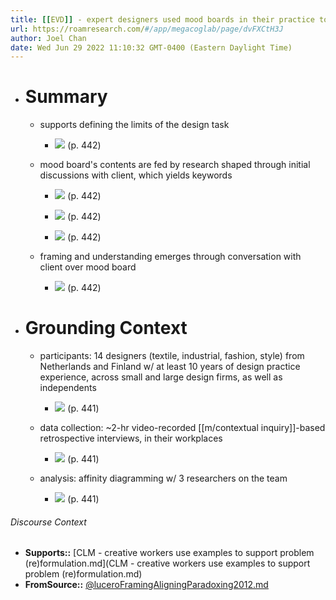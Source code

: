 ```yaml
---
title: [[EVD]] - expert designers used mood boards in their practice to frame the design problem, both alone and in conjunction with a client - [[@luceroFramingAligningParadoxing2012]]
url: https://roamresearch.com/#/app/megacoglab/page/dvFXCtH3J
author: Joel Chan
date: Wed Jun 29 2022 11:10:32 GMT-0400 (Eastern Daylight Time)
---
```


- # Summary

    - supports defining the limits of the design task

        - ![](https://firebasestorage.googleapis.com/v0/b/firescript-577a2.appspot.com/o/imgs%2Fapp%2Fmegacoglab%2FDAZico9eZO.png?alt=media&token=e05daadf-c8bd-466d-81e1-4fffd6d3d15c) (p. 442)

    - mood board's contents are fed by research shaped through initial discussions with client, which yields keywords

        - ![](https://firebasestorage.googleapis.com/v0/b/firescript-577a2.appspot.com/o/imgs%2Fapp%2Fmegacoglab%2FaAZsNI9_l7.png?alt=media&token=ff44084e-8bde-4807-9eb1-fb49261854ce) (p. 442)

        - ![](https://firebasestorage.googleapis.com/v0/b/firescript-577a2.appspot.com/o/imgs%2Fapp%2Fmegacoglab%2FjTkRCz1Nq3.png?alt=media&token=87731074-0373-4da5-8f8e-b9be21d39958) (p. 442)

        - ![](https://firebasestorage.googleapis.com/v0/b/firescript-577a2.appspot.com/o/imgs%2Fapp%2Fmegacoglab%2FewuxgWJlhA.png?alt=media&token=a464e82c-c9e4-4589-8900-1fac8af0401d) (p. 442)

    - framing and understanding emerges through conversation with client over mood board

        - ![](https://firebasestorage.googleapis.com/v0/b/firescript-577a2.appspot.com/o/imgs%2Fapp%2Fmegacoglab%2FYp1j-stm-V.png?alt=media&token=d1a8d244-df90-404c-ab68-ef0cf0940b44) (p. 442)
- # Grounding Context

    - participants: 14 designers (textile, industrial, fashion, style) from Netherlands and Finland w/ at least 10 years of design practice experience, across small and large design firms, as well as independents

        - ![](https://firebasestorage.googleapis.com/v0/b/firescript-577a2.appspot.com/o/imgs%2Fapp%2Fmegacoglab%2F_0CSdpDpz8.png?alt=media&token=d4e9079c-5721-40fb-b37c-a8b89e8c1eaa) (p. 441)

    - data collection: ~2-hr video-recorded [[m/contextual inquiry]]-based retrospective interviews, in their workplaces

        - ![](https://firebasestorage.googleapis.com/v0/b/firescript-577a2.appspot.com/o/imgs%2Fapp%2Fmegacoglab%2F_LMRieap7Q.png?alt=media&token=18329925-bc57-42c5-a5e8-b1ea820d4944) (p. 441)

    - analysis: affinity diagramming w/ 3 researchers on the team

        - ![](https://firebasestorage.googleapis.com/v0/b/firescript-577a2.appspot.com/o/imgs%2Fapp%2Fmegacoglab%2FcttX5l8WB0.png?alt=media&token=3beea22f-a05d-4662-8dc4-cf1ea3651d2f) (p. 441)

###### Discourse Context

- **Supports::** [CLM - creative workers use examples to support problem (re)formulation.md](CLM - creative workers use examples to support problem (re)formulation.md)
- **FromSource::** [@luceroFramingAligningParadoxing2012.md](@luceroFramingAligningParadoxing2012.md)

